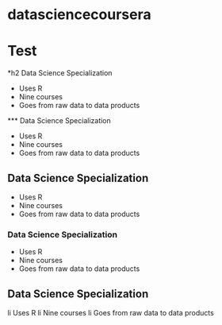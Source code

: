 # datasciencecoursera

# Test

*h2 Data Science Specialization 
* Uses R 
* Nine courses 
* Goes from raw data to data products 

*** Data Science Specialization 
* Uses R 
* Nine courses 
* Goes from raw data to data products 

## Data Science Specialization 
* Uses R 
* Nine courses 
* Goes from raw data to data products 

### Data Science Specialization 
* Uses R 
* Nine courses 
* Goes from raw data to data products 

## Data Science Specialization 
li Uses R 
li Nine courses 
li Goes from raw data to data products 

